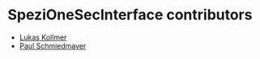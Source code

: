 <!--
                  
#
# This source file is part of the TemplatePackage open source project
#
# SPDX-FileCopyrightText: 2025 Stanford University and the project authors (see CONTRIBUTORS.md)
#
# SPDX-License-Identifier: MIT
# 
             
-->

SpeziOneSecInterface contributors
====================

* [Lukas Kollmer](https://github.com/lukaskollmer)
* [Paul Schmiedmayer](https://github.com/PSchmiedmayer)

